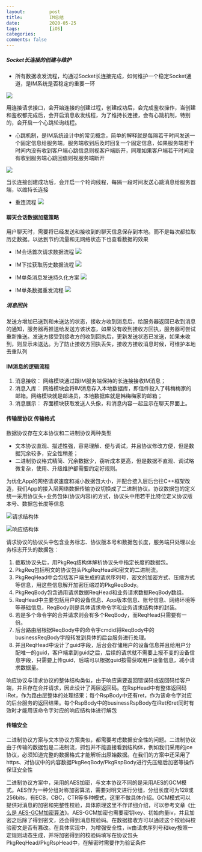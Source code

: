```yaml
---
layout:         post
title:          IM总结
date:           2020-05-25
tags:           [iOS]
categories:
comments: false
---
```


##### Socket长连接的创建与维护

* 所有数据收发流程，均通过Socket长连接完成，如何维护一个稳定Socket通道，是IM系统是否稳定的重要一环

![](https://p3-juejin.byteimg.com/tos-cn-i-k3u1fbpfcp/3370669f336a42688dd65794565fc414~tplv-k3u1fbpfcp-zoom-1.image)

用连接请求接口，会开始连接的创建过程，创建成功后，会完成鉴权操作，当创建和鉴权都完成后，会开启消息收发线程，为了维持长连接，会有心跳机制，特别的，会开启一个心跳轮询线程。

* 心跳机制，是IM系统设计中的常见概念，简单的解释就是每隔若干时间发送一个固定信息给服务端，服务端收到后及时回复一个固定信息，如果服务端若干时间内没有收到客户端心跳信息则视客户端断开，同理如果客户端若干时间没有收到服务端心跳回值则视服务端断开

![](https://upload-images.jianshu.io/upload_images/4499332-543f9422faad06d4.png?imageMogr2/auto-orient/strip%7CimageView2/2/w/1240)

当长连接创建成功后，会开启一个轮询线程，每隔一段时间发送心跳消息给服务器端，以维持长连接

* 重连流程
![](https://upload-images.jianshu.io/upload_images/4499332-21aa979e280bb85f.png?imageMogr2/auto-orient/strip%7CimageView2/2/w/1240)

#### 聊天会话数据加载策略
用户聊天时，需要将已经发送和接收到的聊天信息保存到本地。而不是每次都拉取历史数据。以达到节约流量和无网络状态下也查看数据的效果

* IM会话首次请求数据流程
![](https://upload-images.jianshu.io/upload_images/4499332-521b1c2cae77ae39.png?imageMogr2/auto-orient/strip%7CimageView2/2/w/1240)

* IM下拉获取历史数据流程
![](https://upload-images.jianshu.io/upload_images/4499332-a7e9213bba7026ce.png?imageMogr2/auto-orient/strip%7CimageView2/2/w/1240)

* IM单条消息发送持久化方案
![](https://upload-images.jianshu.io/upload_images/4499332-3aa4b8107e5ca390.png?imageMogr2/auto-orient/strip%7CimageView2/2/w/1240)

* IM单条数据重发流程
![](https://upload-images.jianshu.io/upload_images/4499332-f8177e4089dc6d9d.png?imageMogr2/auto-orient/strip%7CimageView2/2/w/1240)

#####  消息回执
发送方增加已送到和未送达的状态，接收方收到消息后，给服务器返回已收到消息的通知，服务器再推送给发送方该状态，如果没有收到接收方回执，服务器可尝试重新推送。发送方接受到接收方的收到回执后，更新发送状态已发送，如果未收到，则显示未送达。为了防止接收方回执丢失，接收方接收消息时候，可维护本地去重队列

####  IM消息的逻辑流程

1. 消息接收：
网络模块通过跟IM服务端保持的长连接接收IM消息；
2. 消息入库：
网络模块会将IM消息存入本地数据库，即信件投入了韩梅梅家的邮箱。网络模块就是邮递员，本地数据库就是韩梅梅家的邮箱；
3. 消息展示：
界面模块获取发送人头像，和消息内容一起显示在聊天界面上。

####  传输层协议 传输格式

数据协议存在文本协议和二进制协议两种类型
* 文本协议直观、描述性强，容易理解、便与调试，并且协议修改方便，但是数据冗余较多，安全性稍差；
* 二进制协议格式精简、冗余数据少，窃听成本更高，但是数据不直观、调试略微复杂，使用、升级维护都需要约定好规则。

为优化App的网络请求速度和减小数据包大小，并配合接入层后台往C++框架改造，我们App的接入层网络数据传输协议切换成了二进制协议。协议数据包的定义统一采用协议头+业务包体(协议内容)的方式，协议头中用若干比特位定义协议版本号、数据包长度等信息

![请求结构体](https://upload-images.jianshu.io/upload_images/4499332-da1cba77e49d3863.png?imageMogr2/auto-orient/strip%7CimageView2/2/w/1240)

![响应结构体](https://upload-images.jianshu.io/upload_images/4499332-7ce50dff6e3aa29d.png?imageMogr2/auto-orient/strip%7CimageView2/2/w/1240)

请求协议的协议头中包含业务标志、协议版本号和数据包长度，服务端只处理以业务标志开头的数据包：

1. 截取协议头后，用PkgReq结构体解析协议头中指定长度的数据包。
2. PkgReq包括明文的协议包头PkgReqHead和密文的二进制流。
3. PkgReqHead中会包括客户端生成的请求序列号，密文的加密方式、压缩方式等信息，用这些信息解开加密压缩过的PkgReqBody。
4. PkgReqBody包含通用请求数据ReqHead和业务请求数据ReqBody数组。
5. ReqHead中主要包括用户的设备信息、App版本信息、账号信息、网络环境等等基础信息，ReqBody则是具体请求命令字和业务请求结构体的封装。
6. 若是多个命令字的合并请求则会有多个ReqBody，而ReqHead只需要有一份。
7. 后台路由层根据ReqBody中的命令字cmdid将ReqBody中的businessReqBody字段转发到具体的后台服务进行处理。
8. 并且ReqHead中设计了guid字段，后台会存储用户的设备信息并且给用户分配唯一的guid，客户端拿到guid之后，后续的请求就不需要上报不变的设备信息字段，只需要上传guid，后端可以根据guid按需获取用户设备信息，减小请求数据量。

响应协议与请求协议的整体结构类似，由于响应需要返回错误码或返回码给客户端，并且存在合并请求，因此设计了两层返回码。在RspHead中有整体返回码iRet，作为路由层整体的处理结果；每个RspBody中还有ret，作为该命令字对应的后台服务的返回结果。每个RspBody中的businessRspBody在iRet和ret同时有效时才能用该命令字对应的响应结构体进行解包

#### 传输安全

二进制协议方案与文本协议方案类似，都需要考虑数据安全性的问题。二进制协议由于传输的数据包是二进制流，抓包并不能直接看到结构体，例如我们采用的jce协议，必须知道完整的数据格式才能解析出原始数据。在我们的方案中还采用了https、对协议中的内容数据PkgReqBody/PkgRspBody进行先压缩后加密等操作保证安全性

二进制协议方案中，采用的AES加密，与文本协议不同的是采用AES的GCM模式。AES作为一种分组对称加密算法，需要对明文进行分组，分组长度可为128或256bits，有ECB，CBC，CTR等多种模式，这里不做具体介绍。GCM模式可以提供对消息的加密和完整性校验，具体原理这里不作详细介绍，可以参考文章《[什么是 AES-GCM加密算法](https://blog.csdn.net/t0mato_/article/details/53160772)》。AES-GCM加密也需要密钥key、初始向量iv，并且加密之后除了得到密文，还会得到消息校验码。在数据接收方可以通过这个校验码校验密文是否有篡改。在具体实现中，为增强安全性，iv由请求序列号和key按照一定规则动态生成，并将加密得到的校验码填写在协议包头PkgReqHead/PkgRspHead中，在解密时需要作为验证条件










